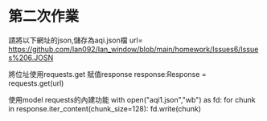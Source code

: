# 第二次作業
請將以下網址的json,儲存為aqi.json檔
url= https://github.com/Ian092/Ian_window/blob/main/homework/Issues6/Issues%206.JOSN

將位址使用requests.get 賦值response
response:Response = requests.get(url)

使用model requests的內建功能
with open("aqi1.json","wb") as fd:
    for chunk in response.iter_content(chunk_size=128):
        fd.write(chunk)